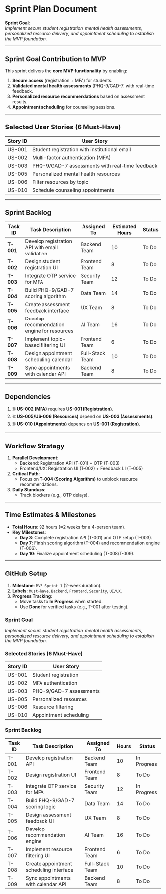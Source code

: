 # Sprint Plan Document  
**Sprint Goal**:  
*Implement secure student registration, mental health assessments, personalized resource delivery, and appointment scheduling to establish the MVP foundation.*  

---

## Sprint Goal Contribution to MVP  
This sprint delivers the **core MVP functionality** by enabling:  
1. **Secure access** (registration + MFA) for students.  
2. **Validated mental health assessments** (PHQ-9/GAD-7) with real-time feedback.  
3. **Personalized resource recommendations** based on assessment results.  
4. **Appointment scheduling** for counseling sessions.  

---

## Selected User Stories (6 Must-Have)  
| Story ID | User Story |  
|----------|-------------|  
| US-001 | Student registration with institutional email |  
| US-002 | Multi-factor authentication (MFA) |  
| US-003 | PHQ-9/GAD-7 assessments with real-time feedback |  
| US-005 | Personalized mental health resources |  
| US-006 | Filter resources by topic |  
| US-010 | Schedule counseling appointments |  

---

## Sprint Backlog  
| Task ID | Task Description | Assigned To | Estimated Hours | Status |  
|---------|-------------------|-------------|------------------|--------|  
| **T-001** | Develop registration API with email validation | Backend Team | 10 | To Do |  
| **T-002** | Design student registration UI | Frontend Team | 8 | To Do |  
| **T-003** | Integrate OTP service for MFA | Security Team | 12 | To Do |  
| **T-004** | Build PHQ-9/GAD-7 scoring algorithm | Data Team | 14 | To Do |  
| **T-005** | Create assessment feedback interface | UX Team | 8 | To Do |  
| **T-006** | Develop recommendation engine for resources | AI Team | 16 | To Do |  
| **T-007** | Implement topic-based filtering UI | Frontend Team | 6 | To Do |  
| **T-008** | Design appointment scheduling calendar | Full-Stack Team | 10 | To Do |  
| **T-009** | Sync appointments with calendar API | Backend Team | 8 | To Do |  

---

## Dependencies  
1. ⛓️ **US-002 (MFA)** requires **US-001 (Registration)**.  
2. ⛓️ **US-005/US-006 (Resources)** depend on **US-003 (Assessments)**.  
3. ⛓️ **US-010 (Appointments)** depends on **US-001 (Registration)**.  

---

## Workflow Strategy  
1. **Parallel Development**:  
   - Backend: Registration API (T-001) + OTP (T-003)  
   - Frontend/UX: Registration UI (T-002) + Feedback UI (T-005)  
2. **Critical Path**:  
   - Focus on **T-004 (Scoring Algorithm)** to unblock resource recommendations.  
3. **Daily Standups**:  
   - Track blockers (e.g., OTP delays).  

---

## Time Estimates & Milestones  
- **Total Hours**: 92 hours (≈2 weeks for a 4-person team).  
- **Key Milestones**:  
  - **Day 3**: Complete registration API (T-001) and OTP setup (T-003).  
  - **Day 7**: Finish scoring algorithm (T-004) and recommendation engine (T-006).  
  - **Day 10**: Finalize appointment scheduling (T-008/T-009).  

---

## GitHub Setup  
1. **Milestone**: `MVP Sprint 1` (2-week duration).  
2. **Labels**: `Must-have`, `Backend`, `Frontend`, `Security`, `UI/UX`.  
3. **Progress Tracking**:  
   - Move tasks to **In Progress** when started.  
   - Use **Done** for verified tasks (e.g., T-001 after testing).  
### Sprint Goal  
*Implement secure student registration, mental health assessments, personalized resource delivery, and appointment scheduling to establish the MVP foundation.*  

### Selected Stories (6 Must-Have)  
| Story ID | User Story |  
|----------|-------------|  
| US-001 | Student registration |  
| US-002 | MFA authentication |  
| US-003 | PHQ-9/GAD-7 assessments |  
| US-005 | Personalized resources |  
| US-006 | Resource filtering |  
| US-010 | Appointment scheduling |  

### Sprint Backlog  
| Task ID | Task Description | Assigned To | Hours | Status |  
|---------|-------------------|-------------|-------|--------|  
| T-001 | Develop registration API | Backend Team | 10 | In Progress |  
| T-002 | Design registration UI | Frontend Team | 8 | To Do |  
| T-003 | Integrate OTP service for MFA | Security Team | 12 | In Progress |  
| T-004 | Build PHQ-9/GAD-7 scoring logic | Data Team | 14 | To Do |  
| T-005 | Design assessment feedback UI | UX Team | 8 | To Do |  
| T-006 | Develop recommendation engine | AI Team | 16 | To Do |  
| T-007 | Implement resource filtering UI | Frontend Team | 6 | To Do |  
| T-008 | Create appointment scheduling interface | Full-Stack Team | 10 | To Do |  
| T-009 | Sync appointments with calendar API | Backend Team | 8 | To Do |  
